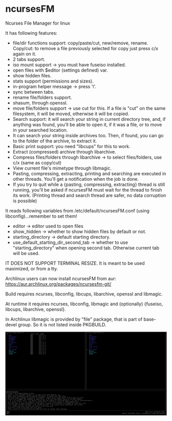 # ncursesFM
Ncurses File Manager for linux

It has following features:
* file/dir functions support: copy/paste/cut, new/remove, rename. Copy/cut: to remove a file previously selected for copy just press c/x again on it.
* 2 tabs support.
* iso mount support -> you must have fuseiso installed.
* open files with $editor (settings defined) var.
* show hidden files.
* stats support (permissions and sizes).
* in-program helper message -> press 'l'.
* sync between tabs.
* rename file/folders support.
* shasum, through openssl.
* move file/folders support -> use cut for this. If a file is "cut" on the same filesystem, it will be moved, otherwise it will be copied.
* Search support: it will search your string in current directory tree, and, if anything was found, you'll be able to open it, if it was a file, or to move in your searched location.
* It can search your string inside archives too. Then, if found, you can go to the folder of the archive, to extract it.
* Basic print support: you need "libcups" for this to work.
* Extract (compressed) archive through libarchive.
* Compress files/folders through libarchive -> to select files/folders, use c/x (same as copy/cut)
* View current file's mimetype through libmagic.
* Pasting, compressing, extracting, printing and searching are executed in other threads. You'll get a notification when the job is done.
* If you try to quit while a {pasting, compressing, extracting} thread is still running, you'll be asked if ncursesFM must wait for the thread to finish its work. (Printing thread and search thread are safer, no data corruption is possible)

It reads following variables from /etc/default/ncursesFM.conf (using libconfig)...remember to set them!
* editor -> editor used to open files
* show_hidden -> whether to show hidden files by default or not.
* starting_directory -> default starting directory.
* use_default_starting_dir_second_tab -> whether to use "starting_directory" when opening second tab. Otherwise current tab will be used.

IT DOES NOT SUPPORT TERMINAL RESIZE. It is meant to be used maximized, or from a tty.

Archlinux users can now install ncursesFM from aur: https://aur.archlinux.org/packages/ncursesfm-git/

Build requires ncurses, libconfig, libcups, libarchive, openssl and libmagic.

At runtime it requires ncurses, libconfig, libmagic and (optionally) {fuseiso, libcups, libarchive, openssl}.

In Archlinux libmagic is provided by "file" package, that is part of base-devel group. So it is not listed inside PKGBUILD.

![Alt text](ncursesfm.png?raw=true)